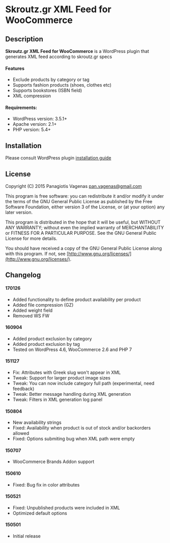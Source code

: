 # Skroutz.gr XML Feed for WooCommerce

## Description

**Skroutz.gr XML Feed for WooCommerce** is a WordPress plugin that generates XML feed according to skroutz.gr specs

#### Features

* Exclude products by category or tag
* Supports fashion products (shoes, clothes etc)
* Supports bookstores (ISBN field)
* XML compression

#### Requirements:

* WordPress version: 3.5.1+
* Apache version: 2.1+
* PHP version: 5.4+

## Installation

Please consult WordPress plugin [installation guide](https://codex.wordpress.org/Managing_Plugins#Installing_Plugins)

## License

Copyright (C) 2015 Panagiotis Vagenas <pan.vagenas@gmail.com>

This program is free software: you can redistribute it and/or modify
it under the terms of the GNU General Public License as published by
the Free Software Foundation, either version 3 of the License, or
(at your option) any later version.

This program is distributed in the hope that it will be useful,
but WITHOUT ANY WARRANTY; without even the implied warranty of
MERCHANTABILITY or FITNESS FOR A PARTICULAR PURPOSE.  See the
GNU General Public License for more details.

You should have received a copy of the GNU General Public License
along with this program.  If not, see [http://www.gnu.org/licenses/](http://www.gnu.org/licenses/).

## Changelog

#### 170126

* Added functionality to define product availability per product
* Added file compression (GZ)
* Added weight field
* Removed WS FW

#### 160904
* Added product exclusion by category
* Added product exclusion by tag
* Tested on WordPress 4.6, WooCommerce 2.6 and PHP 7

#### 151127

* Fix: Attributes with Greek slug won't appear in XML
* Tweak: Support for larger product image sizes
* Tweak: You can now include category full path (experimental, need feedback)
* Tweak: Better message handling during XML generation
* Tweak: Filters in XML generation log panel

#### 150804

* New availability strings
* Fixed: Availability when product is out of stock and/or backorders allowed
* Fixed: Options submiting bug when XML path were empty

#### 150707

* WooCommerce Brands Addon support

#### 150610

* Fixed: Bug fix in color attributes

#### 150521

* Fixed: Unpublished products were included in XML
* Optimized default options

#### 150501

* Initial release
